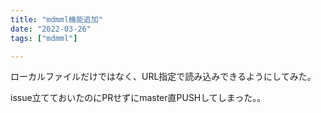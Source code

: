 ```yaml
---
title: "mdmml機能追加"
date: "2022-03-26"
tags: ["mdmml"]

---
```


ローカルファイルだけではなく、URL指定で読み込みできるようにしてみた。

issue立てておいたのにPRせずにmaster直PUSHしてしまった。。
